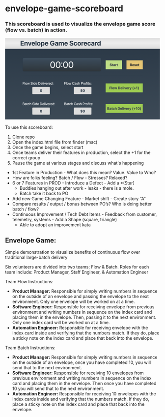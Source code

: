 # envelope-game-scoreboard

### This scoreboard is used to visualize the envelope game score (flow vs. batch) in action.

![](/envelope_game_scorecard.png)

To use this scoreboard:

1. Clone repo
2. Open the index.html file from finder (mac)
3. Once the game begins, select start
4. Once teams deliver their features in production, select the +1 for the correct group
5. Pause the game at various stages and discuss what's happening 
- 1st Feature in Production - What does this mean?  Value.  Value to Who? 
- How are folks feeling?  Batch / Flow - Stresses?  Relaxed? 
- 6 or 7 Features in PROD - Introduce a Defect - Add a *(Star)
  - Buddies hanging out after work - leaks - there is a mole. 
  - Batch take it back to PO
- Add new Game Changing Feature - Market shift - Create story “A”
- Compare results / output / bonus between PO’s?  Who is doing better batch / flow? 
- Continuous Improvement / Tech Debt Items - Feedback from customer, telemetry, systems - Add a Shape (square, triangle) 
  - Able to adopt an improvement kata 


## Envelope Game: 
Simple demonstration to visualize benefits of continuous flow over traditional large-batch delivery

Six volunteers are divided into two teams; Flow & Batch.
Roles for each team include: Product Manager, Staff Engineer, & Automation Engineer

Team Flow Instructions: 
- **Product Manager:** Responsible for simply writing numbers in sequence on the outside of an envelope and passing the envelope to the next environment. Only one envelope will be worked on at a time.
- **Software Engineer:** Responsible for receiving envelope from previous environment and writing numbers in sequence on the index card and placing them in the envelope. Then, passing it to the next environment. Only one index card will be worked on at a time.
- **Automation Engineer:** Responsible for receiving envelope with the index card inside and verifying that the numbers match. If they do, place a sticky note on the index card and place that back into the envelope. 

Team Batch Instructions: 

- **Product Manager:** Responsible for simply writing numbers in sequence on the outside of an envelope, once you have completed 10, you will send that to the next environment. 
- **Software Engineer:** Responsible for receiving 10 envelopes from previous environment and writing numbers in sequence on the index card and placing them in the envelope. Then once you have completed 10 you will send that to the next environment.
- **Automation Engineer:** Responsible for receiving 10 envelopes with the index cards inside and verifying that the numbers match. If they do, place a sticky note on the index card and place that back into the envelope. 